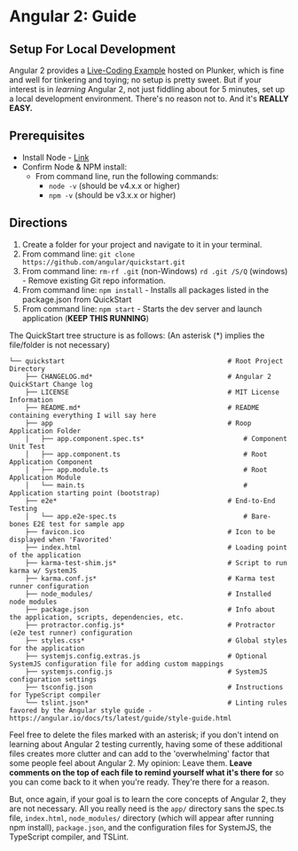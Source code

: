 # Angular 2: Guide

## Setup For Local Development

Angular 2 provides a [Live-Coding Example](http://plnkr.co/edit/?p=preview&open=app%2Fapp.component.ts)
  hosted on Plunker, which is fine and well for tinkering and toying; no setup is pretty sweet.
  But if your interest is in _learning_ Angular 2, not just fiddling about for 5 minutes, set up
  a local development environment. There's no reason not to. And it's **REALLY
  EASY.**



## Prerequisites

- Install Node - [Link](https://nodejs.org/en/)
- Confirm Node & NPM install:
  - From command line, run the following commands:
    * `node -v` (should be v4.x.x or higher)
    * `npm -v` (should be v3.x.x or higher)



## Directions

1. Create a folder for your project and navigate to it in your terminal.
2. From command line: `git clone https://github.com/angular/quickstart.git`
3. From command line: `rm-rf .git` (non-Windows) `rd .git /S/Q` (windows)  - Remove existing
    Git repo information.
4. From command line: `npm install` - Installs all packages listed in the package.json from QuickStart
5. From command line: `npm start` - Starts the dev server and launch application (**KEEP THIS RUNNING**)

The QuickStart tree structure is as follows:
(An asterisk (*) implies the file/folder is not necessary)
```shell
└── quickstart                                         # Root Project Directory
    ├── CHANGELOG.md*                                  # Angular 2 QuickStart Change log
    ├── LICENSE                                        # MIT License Information
    ├── README.md*                                     # README containing everything I will say here
    ├── app                                            # Roop Application Folder
    │   ├── app.component.spec.ts*                         # Component Unit Test
    │   ├── app.component.ts                               # Root Application Component
    │   ├── app.module.ts                                  # Root Application Module 
    │   └── main.ts                                        # Application starting point (bootstrap)
    ├── e2e*                                           # End-to-End Testing
    │   └── app.e2e-spec.ts                                # Bare-bones E2E test for sample app
    ├── favicon.ico                                    # Icon to be displayed when 'Favorited'
    ├── index.html                                     # Loading point of the application
    ├── karma-test-shim.js*                            # Script to run karma w/ SystemJS
    ├── karma.conf.js*                                 # Karma test runner configuration
    ├── node_modules/                                  # Installed node modules
    ├── package.json                                   # Info about the application, scripts, dependencies, etc.
    ├── protractor.config.js*                          # Protractor (e2e test runner) configuration
    ├── styles.css*                                    # Global styles for the application
    ├── systemjs.config.extras.js                      # Optional SystemJS configuration file for adding custom mappings
    ├── systemjs.config.js                             # SystemJS configuration settings
    ├── tsconfig.json                                  # Instructions for TypeScript compiler
    └── tslint.json*                                   # Linting rules favored by the Angular style guide - https://angular.io/docs/ts/latest/guide/style-guide.html
```
Feel free to delete the files marked with an asterisk; if you don't intend on learning about
  Angular 2 testing currently, having some of these additional files creates more clutter and can 
  add to the 'overwhelming' factor that some people feel about Angular 2. My opinion: Leave them.
  **Leave comments on the top of each file to remind yourself what it's there for** so you can
  come back to it when you're ready. They're there for a reason.

But, once again, if your goal is to learn the core concepts of Angular 2, they are 
  not necessary. All you really need is the `app/` directory sans the spec.ts file, 
  `index.html`, `node_modules/` directory (which will appear after running npm install), `package.json`,
  and the configuration files for SystemJS, the TypeScript compiler, and TSLint.

